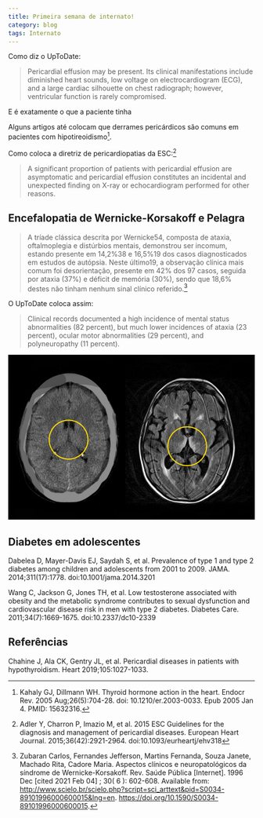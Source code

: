 ```yaml
---
title: Primeira semana de internato!
category: blog
tags: Internato
---
```


Como diz o UpToDate:

> Pericardial effusion may be present. Its clinical manifestations include diminished heart sounds, low voltage on electrocardiogram (ECG), and a large cardiac silhouette on chest radiograph; however, ventricular function is rarely compromised.

E é exatamente o que a paciente tinha

Alguns artigos até colocam que derrames pericárdicos são comuns em pacientes com hipotireoidismo[^Kahaly].

Como coloca a diretriz de pericardiopatias da ESC:[^ESC]

> A significant proportion of patients with pericardial effusion are asymptomatic and pericardial effusion constitutes an incidental and unexpected finding on X-ray or echocardiogram performed for other reasons.


## Encefalopatia de Wernicke-Korsakoff e Pelagra

> A tríade clássica descrita por Wernicke54, composta de ataxia, oftalmoplegia e distúrbios mentais, demonstrou ser incomum, estando presente em 14,2%38 e 16,5%19 dos casos diagnosticados em estudos de autópsia. Neste último19, a observação clínica mais comum foi desorientação, presente em 42% dos 97 casos, seguida por ataxia (37%) e déficit de memória (30%), sendo que 18,6% destes não tinham nenhum sinal clínico referido.[^b1-2]

O UpToDate coloca assim:

> Clinical records documented a high incidence of mental status abnormalities (82 percent), but much lower incidences of ataxia (23 percent), ocular motor abnormalities (29 percent), and polyneuropathy (11 percent).

![B1 RNM](/assets/2021/internato/b1.jpg)



[^b1]: Silva André, Enes André. Síndrome de Wernicke-Korsakoff: revisão literária da sua base neuroanatómica. Arq Med  [Internet]. 2013  Jun [citado  2021  Fev  04] ;  27( 3 ): 121-127. Disponível em: http://www.scielo.mec.pt/scielo.php?script=sci_arttext&pid=S0871-34132013000300004&lng=pt.

[^b1-2]: Zubaran Carlos, Fernandes Jefferson, Martins Fernanda, Souza Janete, Machado Rita, Cadore Maria. Aspectos clínicos e neuropatológicos da síndrome de Wernicke-Korsakoff. Rev. Saúde Pública  [Internet]. 1996  Dec [cited  2021  Feb  04] ;  30( 6 ): 602-608. Available from: http://www.scielo.br/scielo.php?script=sci_arttext&pid=S0034-89101996000600015&lng=en.  https://doi.org/10.1590/S0034-89101996000600015.

## Diabetes em adolescentes

Dabelea D, Mayer-Davis EJ, Saydah S, et al. Prevalence of type 1 and type 2 diabetes among children and adolescents from 2001 to 2009. JAMA. 2014;311(17):1778. doi:10.1001/jama.2014.3201

Wang C, Jackson G, Jones TH, et al. Low testosterone associated with obesity and the metabolic syndrome contributes to sexual dysfunction and cardiovascular disease risk in men with type 2 diabetes. Diabetes Care. 2011;34(7):1669-1675. doi:10.2337/dc10-2339

[^Mauriac]: Maia Frederico F.R., Araújo Levimar R.. Síndrome de Mauriac: forma rara do diabetes mellitus tipo 1. Arq Bras Endocrinol Metab  [Internet]. 2002  June [cited  2021  Feb  04] ;  46( 3 ): 310-315. Available from: http://www.scielo.br/scielo.php?script=sci_arttext&pid=S0004-27302002000300016&lng=en.  https://doi.org/10.1590/S0004-27302002000300016.


## Referências

[^Kahaly]: Kahaly GJ, Dillmann WH. Thyroid hormone action in the heart. Endocr Rev. 2005 Aug;26(5):704-28. doi: 10.1210/er.2003-0033. Epub 2005 Jan 4. PMID: 15632316.

Chahine J, Ala CK, Gentry JL, et al. Pericardial diseases in patients with hypothyroidism. Heart 2019;105:1027-1033.

[^ESC]: Adler Y, Charron P, Imazio M, et al. 2015 ESC Guidelines for the diagnosis and management of pericardial diseases. European Heart Journal. 2015;36(42):2921-2964. doi:10.1093/eurheartj/ehv318
